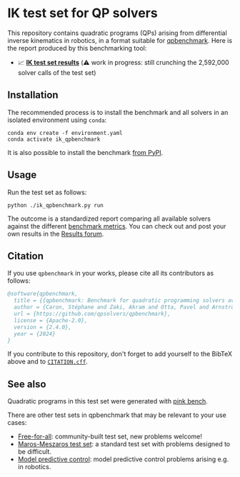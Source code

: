 # IK test set for QP solvers

This repository contains quadratic programs (QPs) arising from differential inverse kinematics in robotics, in a format suitable for [qpbenchmark](https://github.com/qpsolvers/qpbenchmark). Here is the report produced by this benchmarking tool:

- 📈 <a href="results/ik_qpbenchmark.md"><strong>IK test set results</strong></a> (⚠️ work in progress: still crunching the 2,592,000 solver calls of the test set)

## Installation

The recommended process is to install the benchmark and all solvers in an isolated environment using `conda`:

```console
conda env create -f environment.yaml
conda activate ik_qpbenchmark
```

It is also possible to install the benchmark [from PyPI](https://github.com/qpsolvers/qpbenchmark#installation).

## Usage

Run the test set as follows:

```
python ./ik_qpbenchmark.py run
```

The outcome is a standardized report comparing all available solvers against the different [benchmark metrics](https://github.com/qpsolvers/qpbenchmark#metrics). You can check out and post your own results in the [Results forum](https://github.com/qpsolvers/ik_qpbenchmark/discussions/categories/results).

## Citation

If you use `qpbenchmark` in your works, please cite all its contributors as follows:

```bibtex
@software{qpbenchmark,
  title = {{qpbenchmark: Benchmark for quadratic programming solvers available in Python}},
  author = {Caron, Stéphane and Zaki, Akram and Otta, Pavel and Arnström, Daniel and Carpentier, Justin and Yang, Fengyu and Leziart, Pierre-Alexandre},
  url = {https://github.com/qpsolvers/qpbenchmark},
  license = {Apache-2.0},
  version = {2.4.0},
  year = {2024}
}
```

If you contribute to this repository, don't forget to add yourself to the BibTeX above and to [`CITATION.cff`](https://github.com/qpsolvers/qpbenchmark/blob/main/CITATION.cff).

## See also

Quadratic programs in this test set were generated with [pink bench](https://github.com/stephane-caron/pink_bench).

There are other test sets in qpbenchmark that may be relevant to your use cases:

- [Free-for-all](https://github.com/qpsolvers/free_for_all_qpbenchmark): community-built test set, new problems welcome!
- [Maros-Meszaros test set](https://github.com/qpsolvers/maros_meszaros_qpbenchmark/): a standard test set with problems designed to be difficult.
- [Model predictive control](https://github.com/qpsolvers/mpc_qpbenchmark): model predictive control problems arising e.g. in robotics.
